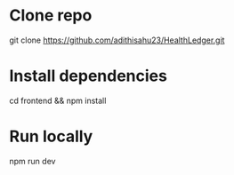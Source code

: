 # Clone repo
git clone https://github.com/adithisahu23/HealthLedger.git

# Install dependencies
cd frontend && npm install

# Run locally
npm run dev
